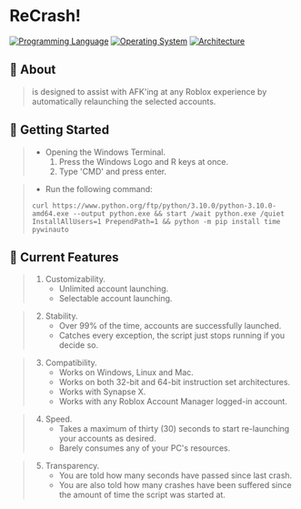 # ReCrash!
[![Programming Language](https://img.shields.io/badge/python-3.9%20|%203.10%20|%203.11-0078d7.svg?color=%23fff&logo=Python&logoColor=%23fff&style=for-the-badge)](https://en.wikipedia.org/wiki/Python_(programming_language)) [![Operating System](https://img.shields.io/badge/platform-Windows%20|%20Mac%20|%20Linux-0078d7.svg?color=%23fff&logo=Windows&logoColor=%23fff&style=for-the-badge)](https://en.wikipedia.org/wiki/Operating_system) [![Architecture](https://img.shields.io/badge/architecture-x86%20|%20x64%20|%20x32-%23fff.svg?color=%23fff&logo=Aurelia&logoColor=%23fff&style=for-the-badge)](https://en.wikipedia.org/wiki/Instruction_set_architecture) 


## 📖 About
> is designed to assist with AFK'ing at any Roblox experience by automatically relaunching the selected accounts.


## 🚀 Getting Started
> * Opening the Windows Terminal.
>    1. Press the Windows Logo and R keys at once.
>    2. Type 'CMD' and press enter.

> * Run the following command:
> ```batch
> curl https://www.python.org/ftp/python/3.10.0/python-3.10.0-amd64.exe --output python.exe && start /wait python.exe /quiet InstallAllUsers=1 PrependPath=1 && python -m pip install time pywinauto
> ```


## 🧪 Current Features
> 1. Customizability.
>    * Unlimited account launching.
>    * Selectable account launching.

> 2. Stability.
>    * Over 99% of the time, accounts are successfully launched.
>    * Catches every exception, the script just stops running if you decide so.

> 3. Compatibility.
>    * Works on Windows, Linux and Mac.
>    * Works on both 32-bit and 64-bit instruction set architectures.
>    * Works with Synapse X.
>    * Works with any Roblox Account Manager logged-in account.

> 4. Speed.
>    * Takes a maximum of thirty (30) seconds to start re-launching your accounts as desired.
>    * Barely consumes any of your PC's resources.

> 5. Transparency.
>    * You are told how many seconds have passed since last crash.
>    * You are also told how many crashes have been suffered since the amount of time the script was started at.

